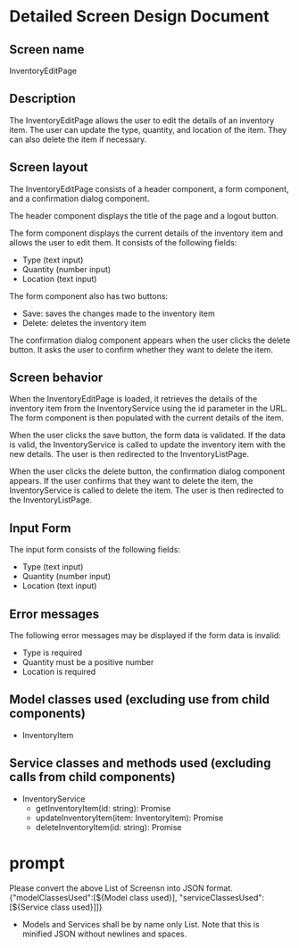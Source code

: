 # Detailed Screen Design Document

## Screen name
InventoryEditPage

## Description
The InventoryEditPage allows the user to edit the details of an inventory item. The user can update the type, quantity, and location of the item. They can also delete the item if necessary.

## Screen layout
The InventoryEditPage consists of a header component, a form component, and a confirmation dialog component.

The header component displays the title of the page and a logout button.

The form component displays the current details of the inventory item and allows the user to edit them. It consists of the following fields:
- Type (text input)
- Quantity (number input)
- Location (text input)

The form component also has two buttons:
- Save: saves the changes made to the inventory item
- Delete: deletes the inventory item

The confirmation dialog component appears when the user clicks the delete button. It asks the user to confirm whether they want to delete the item.

## Screen behavior
When the InventoryEditPage is loaded, it retrieves the details of the inventory item from the InventoryService using the id parameter in the URL. The form component is then populated with the current details of the item.

When the user clicks the save button, the form data is validated. If the data is valid, the InventoryService is called to update the inventory item with the new details. The user is then redirected to the InventoryListPage.

When the user clicks the delete button, the confirmation dialog component appears. If the user confirms that they want to delete the item, the InventoryService is called to delete the item. The user is then redirected to the InventoryListPage.

## Input Form
The input form consists of the following fields:
- Type (text input)
- Quantity (number input)
- Location (text input)

## Error messages
The following error messages may be displayed if the form data is invalid:
- Type is required
- Quantity must be a positive number
- Location is required

## Model classes used (excluding use from child components)
- InventoryItem

## Service classes and methods used (excluding calls from child components)
- InventoryService
  - getInventoryItem(id: string): Promise<InventoryItem>
  - updateInventoryItem(item: InventoryItem): Promise<void>
  - deleteInventoryItem(id: string): Promise<void>

# prompt
Please convert the above List of Screensn into JSON format.
{"modelClassesUsed":[${Model class used}], "serviceClassesUsed":[${Service class used}]]}
* Models and Services shall be by name only List.
Note that this is minified JSON without newlines and spaces.
